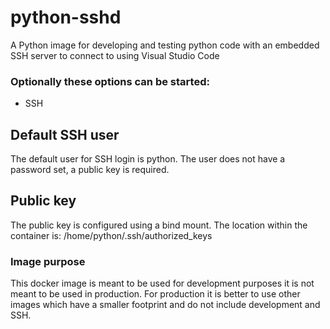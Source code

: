 # python-sshd
A Python image for developing and testing python code with an embedded SSH server to connect to using Visual Studio Code

### Optionally these options can be started:
- SSH

## Default SSH user
The default user for SSH login is python. The user does not have a password set, a public key is required.

## Public key
The public key is configured using a bind mount. The location within the container is: /home/python/.ssh/authorized_keys

### Image purpose
This docker image is meant to be used for development purposes it is not meant to be used in production. For production it is better to use other images which have a smaller footprint and do not include development and SSH. 
